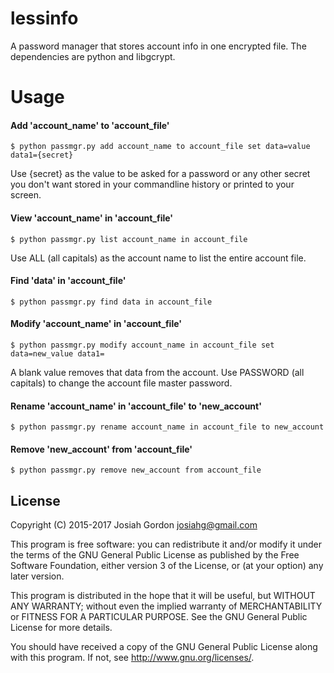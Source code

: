 lessinfo
========

A password manager that stores account info in one encrypted file.  The dependencies are python and libgcrypt.

Usage
=====

#### Add 'account_name' to 'account_file'

`$ python passmgr.py add account_name to account_file set data=value data1={secret}`

Use {secret} as the value to be asked for a password or any other secret you don't want stored in your commandline history or printed to your screen.

#### View 'account_name' in 'account_file'

`$ python passmgr.py list account_name in account_file`

Use ALL (all capitals) as the account name to list the entire account file.

#### Find 'data' in 'account_file'

`$ python passmgr.py find data in account_file`

#### Modify 'account_name' in 'account_file'

`$ python passmgr.py modify account_name in account_file set data=new_value data1=`

A blank value removes that data from the account.  Use PASSWORD (all capitals) to change the account file master password.

#### Rename 'account_name' in 'account_file' to 'new_account'

`$ python passmgr.py rename account_name in account_file to new_account`

#### Remove 'new_account' from 'account_file'

`$ python passmgr.py remove new_account from account_file`


License
-------

Copyright (C) 2015-2017 Josiah Gordon <josiahg@gmail.com>

This program is free software: you can redistribute it and/or modify
it under the terms of the GNU General Public License as published by
the Free Software Foundation, either version 3 of the License, or
(at your option) any later version.

This program is distributed in the hope that it will be useful,
but WITHOUT ANY WARRANTY; without even the implied warranty of
MERCHANTABILITY or FITNESS FOR A PARTICULAR PURPOSE.  See the
GNU General Public License for more details.

You should have received a copy of the GNU General Public License
along with this program.  If not, see <http://www.gnu.org/licenses/>.
